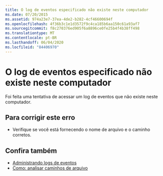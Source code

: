 ```yaml
---
title: O log de eventos especificado não existe neste computador
ms.date: 07/20/2015
ms.assetid: 974a23e7-37ea-4de2-b282-4cf46600694f
ms.openlocfilehash: 4f36b3c1e1d3572f9c4ca185b6aa150c61a93af7
ms.sourcegitcommit: f8c270376ed905f6a8896ce0fe25b4f4b38ff498
ms.translationtype: MT
ms.contentlocale: pt-BR
ms.lasthandoff: 06/04/2020
ms.locfileid: "84406970"
---
```

# <a name="specified-event-log-does-not-exist-on-this-machine"></a>O log de eventos especificado não existe neste computador
Foi feita uma tentativa de acessar um log de eventos que não existe neste computador.  
  
## <a name="to-correct-this-error"></a>Para corrigir este erro  
  
- Verifique se você está fornecendo o nome de arquivo e o caminho corretos.  
  
## <a name="see-also"></a>Confira também

- [Administrando logs de eventos](https://docs.microsoft.com/previous-versions/visualstudio/visual-studio-2008/4f69axw4(v=vs.90))
- [Como: analisar caminhos de arquivo](../developing-apps/programming/drives-directories-files/how-to-parse-file-paths.md)
